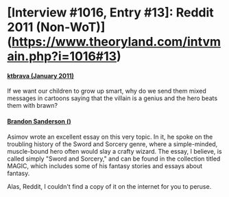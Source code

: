 # [Interview #1016, Entry #13]: Reddit 2011 (Non-WoT)](https://www.theoryland.com/intvmain.php?i=1016#13)

#### [ktbrava (January 2011)](http://www.reddit.com/r/AskReddit/comments/f324r/if_we_want_our_children_to_grow_up_smart_why_do/?sort=old)

If we want our children to grow up smart, why do we send them mixed messages in cartoons saying that the villain is a genius and the hero beats them with brawn?

#### [Brandon Sanderson ()](http://www.reddit.com/r/AskReddit/comments/f324r/if_we_want_our_children_to_grow_up_smart_why_do/c1cxwrf)

Asimov wrote an excellent essay on this very topic. In it, he spoke on the troubling history of the Sword and Sorcery genre, where a simple-minded, muscle-bound hero often would slay a crafty wizard. The essay, I believe, is called simply "Sword and Sorcery," and can be found in the collection titled MAGIC, which includes some of his fantasy stories and essays about fantasy.

Alas, Reddit, I couldn't find a copy of it on the internet for you to peruse.

